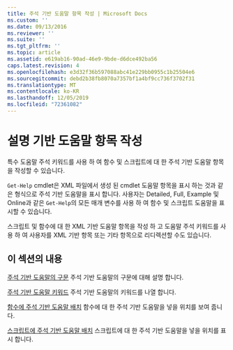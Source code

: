 ```yaml
---
title: 주석 기반 도움말 항목 작성 | Microsoft Docs
ms.custom: ''
ms.date: 09/13/2016
ms.reviewer: ''
ms.suite: ''
ms.tgt_pltfrm: ''
ms.topic: article
ms.assetid: e619ab16-90ad-46e9-9bde-d6dce492ba56
caps.latest.revision: 4
ms.openlocfilehash: e3d32f36b597088abc41e229bb0955c1b25504e6
ms.sourcegitcommit: debd2b38fb8070a7357bf1a4bf9cc736f3702f31
ms.translationtype: MT
ms.contentlocale: ko-KR
ms.lasthandoff: 12/05/2019
ms.locfileid: "72361082"
---
```

# <a name="writing-comment-based-help-topics"></a>설명 기반 도움말 항목 작성

특수 도움말 주석 키워드를 사용 하 여 함수 및 스크립트에 대 한 주석 기반 도움말 항목을 작성할 수 있습니다.

 `Get-Help` cmdlet은 XML 파일에서 생성 된 cmdlet 도움말 항목을 표시 하는 것과 같은 형식으로 주석 기반 도움말을 표시 합니다. 사용자는 Detailed, Full, Example 및 Online과 같은 `Get-Help`의 모든 매개 변수를 사용 하 여 함수 및 스크립트 도움말을 표시할 수 있습니다.

 스크립트 및 함수에 대 한 XML 기반 도움말 항목을 작성 하 고 도움말 주석 키워드를 사용 하 여 사용자를 XML 기반 항목 또는 기타 항목으로 리디렉션할 수도 있습니다.

## <a name="in-this-section"></a>이 섹션의 내용

 [주석 기반 도움말의 구문](./syntax-of-comment-based-help.md) 주석 기반 도움말의 구문에 대해 설명 합니다.

 [주석 기반 도움말 키워드](./comment-based-help-keywords.md) 주석 기반 도움말의 키워드를 나열 합니다.

 [함수에 주석 기반 도움말 배치](./placing-comment-based-help-in-functions.md) 함수에 대 한 주석 기반 도움말을 넣을 위치를 보여 줍니다.

 [스크립트에 주석 기반 도움말 배치](./placing-comment-based-help-in-scripts.md) 스크립트에 대 한 주석 기반 도움말을 넣을 위치를 표시 합니다.